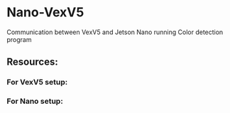 # Nano-VexV5
Communication between VexV5 and Jetson Nano running Color detection program

## Resources:

### For VexV5 setup:

### For Nano setup:
